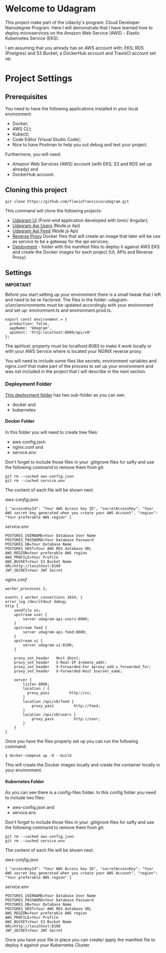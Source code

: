 # Welcome to Udagram

This project make part of the Udacity's program: Cloud Developer Nanodegree Program. Here I will demonstrate that I have learned how to deploy microservices on the Amazon Web Service (AWS) - Elastic Kubernetes Service (EKS).

I am assuming that you already has an AWS account with: EKS; RDS (Postgres) and S3 Bucket; a DockerHub account and TravisCI account set up.

# Project Settings

## Prerequisites

You need to have the following applications installed in your local environment:

- Docker;
- AWS CLI;
- Kubectl;
- Code Editor (Visual Studio Code);
- Nice to have Postman to help you out debug and test your project.

Furthermore, you will need:

- Amazon Web Services (AWS) account (with EKS; S3 and RDS set up already) and
- DockerHub account.

## Cloning this project

```
git clone https://github.com/flaviofrancisco/udagram.git
```

This command will clone the following projects:

- [Udagram UI](https://github.com/flaviofrancisco/udagram-ui/tree/19887d2f9831aaf824748491c1cd3e6cadb970bc) (Front-end application developed with Ionic/ Angular);
- [Udagram Api Users](https://github.com/flaviofrancisco/udagram-api-users/tree/bb7da86e82cb185c20825c315591a699d801e940) (Node.js Api)
- [Udagram Api Feed](https://github.com/flaviofrancisco/udagram-api-feed/tree/7905cde8e7a54b2f77390d8119c25285e31c3917) (Node.js Api)
- [Reverse Proxy](https://github.com/flaviofrancisco/udagram-reverse-proxy/tree/f0c93bbe92225bd594d0c9bf6f5ae562bbafe7d9) Docker files that will create an image that later will be use as service to be a gateway for the api services;
- [Deployment](https://github.com/flaviofrancisco/udagram/tree/master/deployment) - folder with the manifest files to deploy it against AWS EKS and create the Docker images for each project (UI, APIs and Reverse Proxy).

## Settings

**IMPORTANT**

Before you start setting up your environment there is a small tweak that I left and need to be re-factored. The files in the folder: udagram-ui\src\environments must be updated accordingly with your environment and set up: environment.ts and environment.prod.ts.

```
export const environment = {
  production: false,
  appName: 'Udagram',
  apiHost: 'http:localhost:8080/api/v0'
};
```

The apiHost: property must be localhost:8080 to make it work locally or with your AWS Service where is located your NGINX reverse proxy.  

You will need to include some files like secrets; environment variables and nginx.conf that make part of the process to set up your environment and was not included in the project that I will describe in the next section.


### Deployment Folder

[This deployment folder](https://github.com/flaviofrancisco/udagram/tree/master/deployment) has two sub-folder as you can see:

- docker and
- kubernetes

#### Docker Folder

In this folder you will need to create tree files:

- aws-config.json
- nginx.conf and
- service.env

Don't forget to include those files in your .gitignore files for safty and use the following command to remove them from git:

```
git rm --cached aws-config.json
git rm --cached service.env
```
The content of each file will be shown next.

*aws-config.json*

```
{ "accessKeyId": "Your AWS Access key ID", "secretAccessKey": "Your AWS secret key generated when you create your AWS Account", "region": "Your preferable AWS region" }
```

*service.env*

```
POSTGRES_USERNAME=Your Database User Name
POSTGRES_PASSWORD=Your Database Password
POSTGRES_DB=Your Database Name
POSTGRES_HOST=Your AWS RDS database URL
AWS_REGION=Your preferable AWS region
AWS_PROFILE=Your Profile
AWS_BUCKET=Your S3 Bucket Name
URL=http://localhost:8100
JWT_SECRET=Your JWT Secret
```

*nginx.conf*

```
worker_processes 1;
  
events { worker_connections 1024; }
error_log /dev/stdout debug;
http {
    sendfile on;
    upstream user {
        server udagram-api-users:8080;
    }
    upstream feed {
        server udagram-api-feed:8080;
    }
    upstream ui {
        server udagram-ui:8100;
    }    
    
    proxy_set_header   Host $host;
    proxy_set_header   X-Real-IP $remote_addr;
    proxy_set_header   X-Forwarded-For $proxy_add_x_forwarded_for;
    proxy_set_header   X-Forwarded-Host $server_name;
    
    server {
        listen 8080;
        location / {
          proxy_pass         http://ui;
        }
        location /api/v0/feed {         
            proxy_pass         http://feed;
        }
        location /api/v0/users {
            proxy_pass         http://user;
        }            
    }
}
```

Once you have the files properly set up you can run the following command:

```
$ docker-compose up -d --build
```

This will create the Docker images locally and create the container locally in your environment.

#### Kubernetes Folder

As you can see there is a config-files folder. In this config folder you need to include two files:

- aws-config.json and
- service.env

Don't forget to include those files in your .gitignore files for safty and use the following command to remove them from git:

```
git rm --cached aws-config.json
git rm --cached service.env
```
The content of each file will be shown next.

*aws-config.json*

```
{ "accessKeyId": "Your AWS Access key ID", "secretAccessKey": "Your AWS secret key generated when you create your AWS Account", "region": "Your preferable AWS region" }
```

*service.env*

```
POSTGRES_USERNAME=Your Database User Name
POSTGRES_PASSWORD=Your Database Password
POSTGRES_DB=Your Database Name
POSTGRES_HOST=Your AWS RDS database URL
AWS_REGION=Your preferable AWS region
AWS_PROFILE=Your Profile
AWS_BUCKET=Your S3 Bucket Name
URL=http://localhost:8100
JWT_SECRET=Your JWT Secret
```
Once you have your file in place you can create/ apply the manifest file to deploy it against your Kubernetes Cluster.
